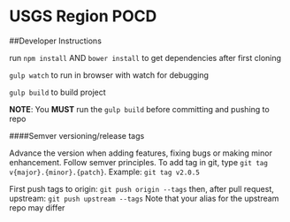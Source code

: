 # USGS Region POCD

##Developer Instructions

run `npm install` AND `bower install` to get dependencies after first cloning

`gulp watch` to run in browser with watch for debugging

`gulp build` to build project

**NOTE**: You **MUST** run the `gulp build` before committing and pushing to repo

####Semver versioning/release tags

Advance the version when adding features, fixing bugs or making minor enhancement. Follow semver principles. To add tag in git,  type `git tag v{major}.{minor}.{patch}`. Example: `git tag v2.0.5`

First push tags to origin: `git push origin --tags` then, after pull request, upstream: `git push upstream --tags`  Note that your alias for the upstream repo may differ